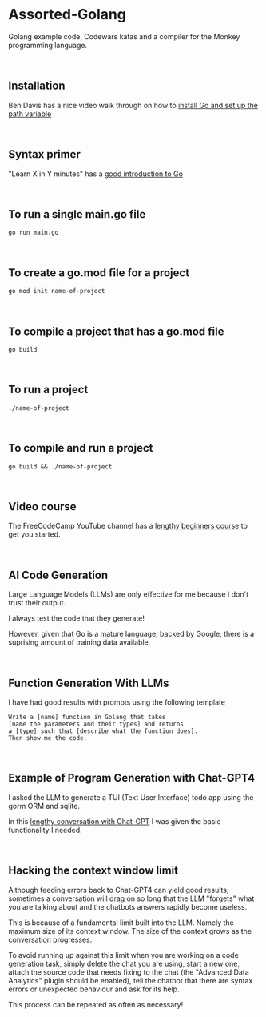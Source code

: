 <br>

# Assorted-Golang

Golang example code, Codewars katas and a compiler for the Monkey programming language.

<br>

## Installation

Ben Davis has a nice video walk through on how to [install Go and set up the path variable](https://youtu.be/Q7uh85_i0-M)

<br>

## Syntax primer

"Learn X in Y minutes" has a [good introduction to Go](https://learnxinyminutes.com/docs/go/)

<br>

## To run a single main.go file

```
go run main.go
```

<br>

## To create a go.mod file for a project

```
go mod init name-of-project
```

<br>

## To compile a project that has a go.mod file

```
go build
```

<br>

## To run a project

```
./name-of-project
```

<br>

## To compile and run a project

```
go build && ./name-of-project
```

<br>

## Video course

The FreeCodeCamp YouTube channel has a [lengthy beginners course](https://youtu.be/un6ZyFkqFKo) to get you started.

<br>

## AI Code Generation

Large Language Models (LLMs) are only effective for me because I don't trust their output.

I always test the code that they generate!

However, given that Go is a mature language, backed by Google, there is a suprising amount of training data available.

<br>

## Function Generation With LLMs

I have had good results with prompts using the following template

```
Write a [name] function in Golang that takes
[name the parameters and their types] and returns
a [type] such that [describe what the function does].
Then show me the code.
```

<br>

## Example of Program Generation with Chat-GPT4

I asked the LLM to generate a TUI (Text User Interface) todo app using the gorm ORM and sqlite. 

In this [lengthy conversation with Chat-GPT](https://chat.openai.com/share/b7e57624-f1cd-4d2c-b0dc-fbd2daa7fc9f) I was given the basic functionality I needed.

<br>

## Hacking the context window limit

Although feeding errors back to Chat-GPT4 can yield good results, sometimes a conversation will drag on so long that the LLM "forgets" what you are talking about and the chatbots answers rapidly become useless.

This is because of a fundamental limit built into the LLM. Namely the maximum size of its context window. The size of the context grows as the conversation progresses.

To avoid running up against this limit when you are working on a code generation task, simply delete the chat you are using, start a new one, attach the source code that needs fixing to the chat (the "Advanced Data Analytics" plugin should be enabled), tell the chatbot that there are syntax errors or unexpected behaviour and ask for its help.

This process can be repeated as often as necessary!

<br>
